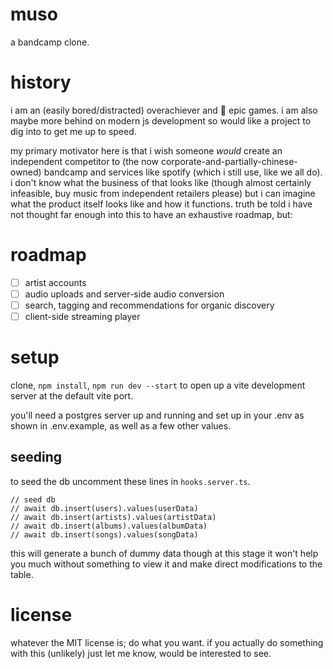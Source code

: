 # muso

a bandcamp clone.

# history

i am an (easily bored/distracted) overachiever and 🖕 epic games. i am also maybe more behind on modern js development so would like a project to dig into to get me up to speed.

my primary motivator here is that i wish someone _would_ create an independent competitor to (the now corporate-and-partially-chinese-owned) bandcamp and services like spotify (which i still use, like we all do). i don't know what the business of that looks like (though almost certainly infeasible, buy music from independent retailers please) but i can imagine what the product itself looks like and how it functions. truth be told i have not thought far enough into this to have an exhaustive roadmap, but:

# roadmap

-   [ ] artist accounts
-   [ ] audio uploads and server-side audio conversion
-   [ ] search, tagging and recommendations for organic discovery
-   [ ] client-side streaming player

# setup

clone, `npm install`, `npm run dev --start` to open up a vite development server at the default vite port.

you'll need a postgres server up and running and set up in your .env as shown in .env.example, as well as a few other values.

## seeding

to seed the db uncomment these lines in `hooks.server.ts`.

```
// seed db
// await db.insert(users).values(userData)
// await db.insert(artists).values(artistData)
// await db.insert(albums).values(albumData)
// await db.insert(songs).values(songData)
```

this will generate a bunch of dummy data though at this stage it won't help you much without something to view it and make direct modifications to the table.

# license

whatever the MIT license is; do what you want. if you actually do something with this (unlikely) just let me know, would be interested to see.

